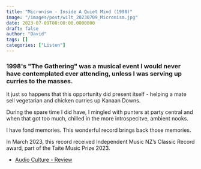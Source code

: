 ```yaml
---
title: "Micronism - Inside A Quiet Mind (1998)"
image: "/images/post/wilt_20230709_Micronism.jpg"
date: 2023-07-09T00:00:00.0000000
draft: false
author: "David"
tags: []
categories: ["Listen"]
---
```

### 1998's "The Gathering" was a musical event I would never have contemplated ever attending, unless I was serving up curries to the masses.

 It just so happens that this opportunity did present itself - helping a mate sell vegetarian and chicken curries up Kanaan Downs. 

 During the spare time I did have, I mingled with punters at party central and when that got too much, chilled in the more introspecitve, ambient nooks.

 I have fond memories. This wonderful record brings back those memories.

 In March 2023, this record received Independent Music NZ’s Classic Record award, part of the Taite Music Prize 2023. 

-  [Audio Culture - Review](https://www.audioculture.co.nz/articles/micronism-inside-a-quiet-mind)